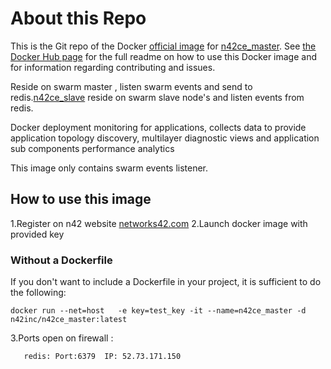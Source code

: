 # About this Repo

This is the Git repo of the Docker [official image](https://docs.docker.com/docker-hub/official_repos/) for [n42ce_master](https://hub.docker.com/r/n42inc/n42ce_master/). See [the Docker Hub page](https://hub.docker.com/r/n42inc/n42ce_master/) for the full readme on how to use this Docker image and for information regarding contributing and issues.

Reside on swarm master , listen swarm events and send to redis.[n42ce_slave](https://hub.docker.com/r/n42inc/n42ce_slave/) reside on swarm slave node's and listen events from redis.


Docker deployment monitoring for applications, collects data to provide application topology discovery, multilayer diagnostic views and application sub components performance analytics

This image only contains swarm events listener.
## How to use this image
1.Register on n42 website [networks42.com](http://networks42.com/Demo.html)
2.Launch docker image with provided key

### Without a Dockerfile
If you don't want to include a Dockerfile in your project, it is sufficient to do the following:
```
docker run --net=host   -e key=test_key -it --name=n42ce_master -d  n42inc/n42ce_master:latest
```
3.Ports open on firewall :
```
   redis: Port:6379  IP: 52.73.171.150   
```
